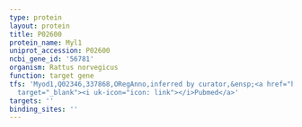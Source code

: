 ```yaml
---
type: protein
layout: protein
title: P02600
protein_name: Myl1
uniprot_accession: P02600
ncbi_gene_id: '56781'
organism: Rattus norvegicus
function: target gene
tfs: 'Myod1,Q02346,337868,ORegAnno,inferred by curator,&ensp;<a href="https://www.ncbi.nlm.nih.gov/pubmed/?term=1847512%5Buid%5D"
  target="_blank"><i uk-icon="icon: link"></i>Pubmed</a>'
targets: ''
binding_sites: ''
---
```

